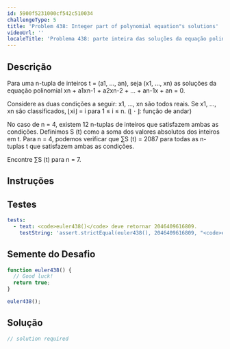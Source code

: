 ```yaml
---
id: 5900f5231000cf542c510034
challengeType: 5
title: 'Problem 438: Integer part of polynomial equation"s solutions'
videoUrl: ''
localeTitle: 'Problema 438: parte inteira das soluções da equação polinomial'
---
```


## Descrição
<section id="description"> Para uma n-tupla de inteiros t = (a1, ..., an), seja (x1, ..., xn) as soluções da equação polinomial xn + a1xn-1 + a2xn-2 + ... + an-1x + an = 0. <p> Considere as duas condições a seguir: x1, ..., xn são todos reais. Se x1, ..., xn são classificados, ⌊xi⌋ = i para 1 ≤ i ≤ n. (⌊ · ⌋: função de andar) </p><p> No caso de n = 4, existem 12 n-tuplas de inteiros que satisfazem ambas as condições. Definimos S (t) como a soma dos valores absolutos dos inteiros em t. Para n = 4, podemos verificar que ∑S (t) = 2087 para todas as n-tuplas t que satisfazem ambas as condições. </p><p> Encontre ∑S (t) para n = 7. </p></section>

## Instruções
<section id="instructions">
</section>

## Testes
<section id='tests'>

```yml
tests:
  - text: <code>euler438()</code> deve retornar 2046409616809.
    testString: 'assert.strictEqual(euler438(), 2046409616809, "<code>euler438()</code> should return 2046409616809.");'

```

</section>

## Semente do Desafio
<section id='challengeSeed'>

<div id='js-seed'>

```js
function euler438() {
  // Good luck!
  return true;
}

euler438();

```

</div>



</section>

## Solução
<section id='solution'>

```js
// solution required
```
</section>
